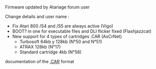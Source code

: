 Firmware updated by Atariage forum user

Change details and user name :

- Fix Atari 800 /S4 and /S5 are always active (Vigo)
- BOOT? in one for executable files and DLI flicker fixed (Flashjazzcat)
- New support for 4 types of cartridges .CAR (AsCrNet)
  - Turbosoft 64kb y 128kb (N°50 and N°51)
  - ATRAX 128kb (N°17)
  - Standard cartridge 4kb (N°58)

documentation of the [.CAR](https://github.com/atari800/atari800/blob/master/DOC/cart.txt) format